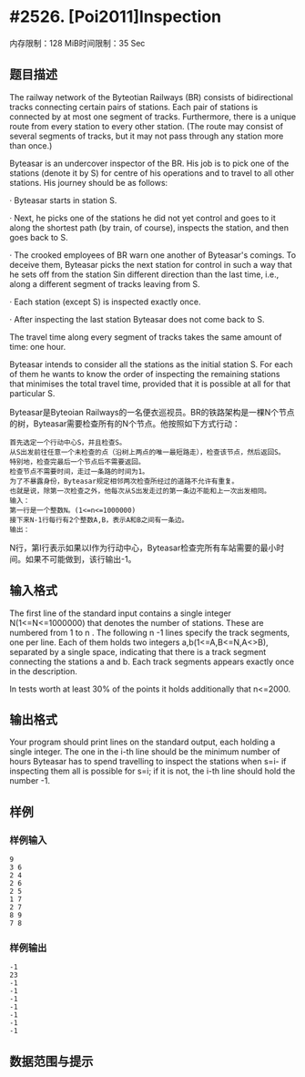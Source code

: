 # #2526. [Poi2011]Inspection

内存限制：128 MiB时间限制：35 Sec

## 题目描述

The railway network of the Byteotian Railways (BR) consists of bidirectional tracks connecting certain pairs of stations. Each pair of stations is connected by at most one segment of tracks. Furthermore, there is a unique route from every station to every other station. (The route may consist of several segments of tracks, but it may not pass through any station more than once.) 

Byteasar is an undercover inspector of the BR. His job is to pick one of the stations (denote it by S) for centre of his operations and to travel to all other stations. His journey should be as follows: 

&middot;        Byteasar starts in station S. 

&middot;        Next, he picks one of the stations he did not yet control and goes to it along the shortest path (by train, of course), inspects the station, and then goes back to S. 

&middot;        The crooked employees of BR warn one another of Byteasar's comings. To deceive them, Byteasar picks the next station for control in such a way that he sets off from the station Sin different direction than the last time, i.e., along a different segment of tracks leaving from S. 

&middot;        Each station (except S) is inspected exactly once. 

&middot;        After inspecting the last station Byteasar does not come back to S. 

The travel time along every segment of tracks takes the same amount of time: one hour. 

Byteasar intends to consider all the stations as the initial station S. For each of them he wants to know the order of inspecting the remaining stations that minimises the total travel time, provided that it is possible at all for that particular S. 

Byteasar是Byteoian Railways的一名便衣巡视员。BR的铁路架构是一棵N个节点的树，Byteasar需要检查所有的N个节点。他按照如下方式行动：

    首先选定一个行动中心S，并且检查S。
    从S出发前往任意一个未检查的点（沿树上两点的唯一最短路走），检查该节点，然后返回S。
    特别地，检查完最后一个节点后不需要返回。
    检查节点不需要时间，走过一条路的时间为1。
    为了不暴露身份，Byteasar规定相邻两次检查所经过的道路不允许有重复。
    也就是说，除第一次检查之外，他每次从S出发走过的第一条边不能和上一次出发相同。
    输入：
    第一行是一个整数N。(1<=n<=1000000)
    接下来N-1行每行有2个整数A,B，表示A和B之间有一条边。
    输出： 

N行，第I行表示如果以I作为行动中心，Byteasar检查完所有车站需要的最小时间。如果不可能做到，该行输出-1。

## 输入格式

The first line of the standard input contains a single integer N(1<=N<=1000000) that denotes the number of stations. These are numbered from 1 to n . The following  n -1 lines specify the track segments, one per line. Each of them holds two integers a,b(1<=A,B<=N,A<>B), separated by a single space, indicating that there is a track segment connecting the stations  a and b. Each track segments appears exactly once in the description. 

In tests worth at least 30% of the points it holds additionally that n<=2000. 

## 输出格式

Your program should print lines on the standard output, each holding a single integer. The one in the i-th line should be the minimum number of hours Byteasar has to spend travelling to inspect the stations when s=i- if inspecting them all is possible for s=i; if it is not, the i-th line should hold the number -1. 

## 样例

### 样例输入

    
    9
    3 6
    2 4
    2 6
    2 5
    1 7
    2 7
    8 9
    7 8
    
    

### 样例输出

    
    -1
    23
    -1
    -1
    -1
    -1
    -1
    -1
    -1
    

## 数据范围与提示
